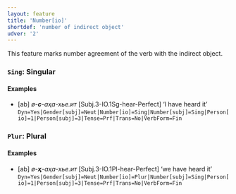 ```yaml
---
layout: feature
title: 'Number[io]'
shortdef: 'number of indirect object'
udver: '2'
---
```


This feature marks number agreement of the verb with the indirect object.

### <a name="Sing">`Sing`</a>: Singular

#### Examples

* [ab] _ø-<b>с</b>-аҳа-хье.ит_ [Subj.3-IO.1Sg-hear-Perfect] ‘I have heard it’ `Dyn=Yes|Gender[subj]=Neut|Number[io]=Sing|Number[subj]=Sing|Person[io]=1|Person[subj]=3|Tense=Prf|Trans=No|VerbForm=Fin`

### <a name="Plur">`Plur`</a>: Plural

#### Examples

* [ab] _ø-<b>ҳ</b>-аҳа-хье.ит_ [Subj.3-IO.1Pl-hear-Perfect] ‘we have heard it’ `Dyn=Yes|Gender[subj]=Neut|Number[io]=Plur|Number[subj]=Sing|Person[io]=1|Person[subj]=3|Tense=Prf|Trans=No|VerbForm=Fin`


<!-- Interlanguage links updated Ne 5. května 2024, 18:20:07 CEST -->
